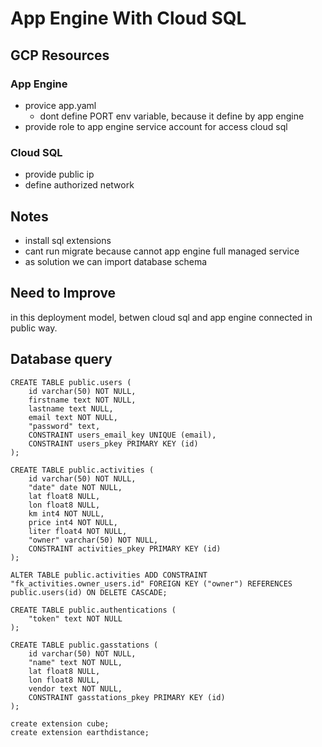 # App Engine With Cloud SQL

## GCP Resources

### App Engine

- provice app.yaml
  - dont define PORT env variable, because it define by app engine
- provide role to app engine service account for access cloud sql

### Cloud SQL

- provide public ip
- define authorized network

## Notes

- install sql extensions
- cant run migrate because cannot app engine full managed service
- as solution we can import database schema

## Need to Improve

in this deployment model, betwen cloud sql and app engine connected in public way.

## Database query

```
CREATE TABLE public.users (
	id varchar(50) NOT NULL,
	firstname text NOT NULL,
	lastname text NULL,
	email text NOT NULL,
	"password" text,
	CONSTRAINT users_email_key UNIQUE (email),
	CONSTRAINT users_pkey PRIMARY KEY (id)
);
```

```
CREATE TABLE public.activities (
	id varchar(50) NOT NULL,
	"date" date NOT NULL,
	lat float8 NULL,
	lon float8 NULL,
	km int4 NOT NULL,
	price int4 NOT NULL,
	liter float4 NOT NULL,
	"owner" varchar(50) NOT NULL,
	CONSTRAINT activities_pkey PRIMARY KEY (id)
);
```

```
ALTER TABLE public.activities ADD CONSTRAINT "fk_activities.owner_users.id" FOREIGN KEY ("owner") REFERENCES public.users(id) ON DELETE CASCADE;
```

```
CREATE TABLE public.authentications (
	"token" text NOT NULL
);
```

```
CREATE TABLE public.gasstations (
	id varchar(50) NOT NULL,
	"name" text NOT NULL,
	lat float8 NULL,
	lon float8 NULL,
	vendor text NOT NULL,
	CONSTRAINT gasstations_pkey PRIMARY KEY (id)
);
```

```
create extension cube;
create extension earthdistance;
```
